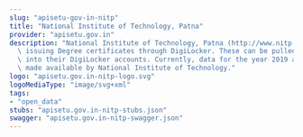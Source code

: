 ```yaml
---
slug: "apisetu-gov-in-nitp"
title: "National Institute of Technology, Patna"
provider: "apisetu.gov.in"
description: "National Institute of Technology, Patna (http://www.nitp.ac.in/) is\
  \ issuing Degree certificates through DigiLocker. These can be pulled by students\
  \ into their DigiLocker accounts. Currently, data for the year 2019 and 2020 is\
  \ made available by National Institute of Technology."
logo: "apisetu.gov.in-nitp-logo.svg"
logoMediaType: "image/svg+xml"
tags:
- "open_data"
stubs: "apisetu.gov.in-nitp-stubs.json"
swagger: "apisetu.gov.in-nitp-swagger.json"
---
```

